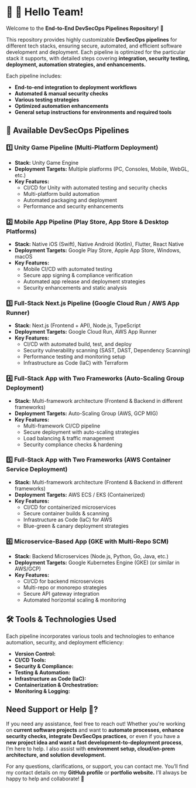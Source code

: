 # 👋 👋 Hello Team!

Welcome to the **End-to-End DevSecOps Pipelines Repository!** 🚀

This repository provides highly customizable **DevSecOps pipelines** for different tech stacks, ensuring secure, automated, and efficient software development and deployment. Each pipeline is optimized for the particular stack it supports, with detailed steps covering **integration, security testing, deployment, automation strategies, and enhancements.**

Each pipeline includes:
- **End-to-end integration to deployment workflows**
- **Automated & manual security checks**
- **Various testing strategies**
- **Optimized automation enhancements**
- **General setup instructions for environments and required tools**

## 📌 Available DevSecOps Pipelines

### 1️⃣ **Unity Game Pipeline (Multi-Platform Deployment)**
- **Stack:** Unity Game Engine
- **Deployment Targets:** Multiple platforms (PC, Consoles, Mobile, WebGL, etc.)
- **Key Features:**
  - CI/CD for Unity with automated testing and security checks
  - Multi-platform build automation
  - Automated packaging and deployment
  - Performance and security enhancements

### 2️⃣ **Mobile App Pipeline (Play Store, App Store & Desktop Platforms)**
- **Stack:** Native iOS (Swift), Native Android (Kotlin), Flutter, React Native
- **Deployment Targets:** Google Play Store, Apple App Store, Windows, macOS
- **Key Features:**
  - Mobile CI/CD with automated testing
  - Secure app signing & compliance verification
  - Automated app release and deployment strategies
  - Security enhancements and static analysis

### 3️⃣ **Full-Stack Next.js Pipeline (Google Cloud Run / AWS App Runner)**
- **Stack:** Next.js (Frontend + API), Node.js, TypeScript
- **Deployment Targets:** Google Cloud Run, AWS App Runner
- **Key Features:**
  - CI/CD with automated build, test, and deploy
  - Security vulnerability scanning (SAST, DAST, Dependency Scanning)
  - Performance testing and monitoring setup
  - Infrastructure as Code (IaC) with Terraform

### 4️⃣ **Full-Stack App with Two Frameworks (Auto-Scaling Group Deployment)**
- **Stack:** Multi-framework architecture (Frontend & Backend in different frameworks)
- **Deployment Targets:** Auto-Scaling Group (AWS, GCP MIG)
- **Key Features:**
  - Multi-framework CI/CD pipeline
  - Secure deployment with auto-scaling strategies
  - Load balancing & traffic management
  - Security compliance checks & hardening

### 5️⃣ **Full-Stack App with Two Frameworks (AWS Container Service Deployment)**
- **Stack:** Multi-framework architecture (Frontend & Backend in different frameworks)
- **Deployment Targets:** AWS ECS / EKS (Containerized)
- **Key Features:**
  - CI/CD for containerized microservices
  - Secure container builds & scanning
  - Infrastructure as Code (IaC) for AWS
  - Blue-green & canary deployment strategies

### 6️⃣ **Microservice-Based App (GKE with Multi-Repo SCM)**
- **Stack:** Backend Microservices (Node.js, Python, Go, Java, etc.)
- **Deployment Targets:** Google Kubernetes Engine (GKE) (or similar in AWS/GCP)
- **Key Features:**
  - CI/CD for backend microservices
  - Multi-repo or monorepo strategies
  - Secure API gateway integration
  - Automated horizontal scaling & monitoring

## 🛠 Tools & Technologies Used
Each pipeline incorporates various tools and technologies to enhance automation, security, and deployment efficiency:

- **Version Control:**
- **CI/CD Tools:**
- **Security & Compliance:**
- **Testing & Automation:**
- **Infrastructure as Code (IaC):**
- **Containerization & Orchestration:**
- **Monitoring & Logging:**

## Need Support or Help 🤙?
If you need any assistance, feel free to reach out! Whether you're working on **current software projects** and want to **automate processes, enhance security checks, integrate DevSecOps practices**, or even if you have a **new project idea and want a fast development-to-deployment process**, I’m here to help. I also assist with **environment setup, cloud/on-prem architecture, and solution development.**

For any questions, clarifications, or support, you can contact me. You’ll find my contact details on my **GitHub profile** or **portfolio website.** I’ll always be happy to help and collaborate! 🚀


